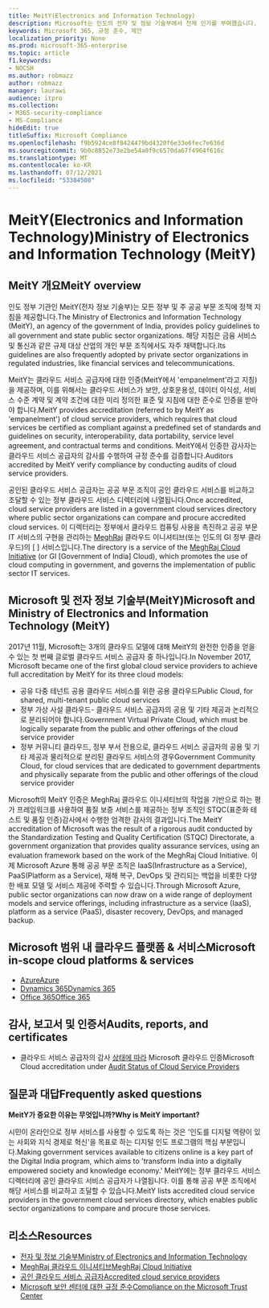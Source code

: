 ```yaml
---
title: MeitY(Electronics and Information Technology)
description: Microsoft는 인도의 전자 및 정보 기술부에서 전체 인가를 부여했습니다.
keywords: Microsoft 365, 규정 준수, 제안
localization_priority: None
ms.prod: microsoft-365-enterprise
ms.topic: article
f1.keywords:
- NOCSH
ms.author: robmazz
author: robmazz
manager: laurawi
audience: itpro
ms.collection:
- M365-security-compliance
- MS-Compliance
hideEdit: true
titleSuffix: Microsoft Compliance
ms.openlocfilehash: f9b5924ce8f8424479bd4320f6e33e6fec7e636d
ms.sourcegitcommit: 9b0c8852e73e2be54a0f9c6570da67f4964f616c
ms.translationtype: MT
ms.contentlocale: ko-KR
ms.lasthandoff: 07/12/2021
ms.locfileid: "53384508"
---
```

# <a name="ministry-of-electronics-and-information-technology-meity"></a><span data-ttu-id="51c6a-104">MeitY(Electronics and Information Technology)</span><span class="sxs-lookup"><span data-stu-id="51c6a-104">Ministry of Electronics and Information Technology (MeitY)</span></span>

## <a name="meity-overview"></a><span data-ttu-id="51c6a-105">MeitY 개요</span><span class="sxs-lookup"><span data-stu-id="51c6a-105">MeitY overview</span></span>

<span data-ttu-id="51c6a-106">인도 정부 기관인 MeitY(전자 정보 기술부)는 모든 정부 및 주 공공 부문 조직에 정책 지침을 제공합니다.</span><span class="sxs-lookup"><span data-stu-id="51c6a-106">The Ministry of Electronics and Information Technology (MeitY), an agency of the government of India, provides policy guidelines to all government and state public sector organizations.</span></span> <span data-ttu-id="51c6a-107">해당 지침은 금융 서비스 및 통신과 같은 규제 대상 산업의 개인 부문 조직에서도 자주 채택합니다.</span><span class="sxs-lookup"><span data-stu-id="51c6a-107">Its guidelines are also frequently adopted by private sector organizations in regulated industries, like financial services and telecommunications.</span></span>

<span data-ttu-id="51c6a-108">MeitY는 클라우드 서비스 공급자에 대한 인증(MeitY에서 'empanelment'라고 지칭)을 제공하며, 이를 위해서는 클라우드 서비스가 보안, 상호운용성, 데이터 이식성, 서비스 수준 계약 및 계약 조건에 대한 미리 정의한 표준 및 지침에 대한 준수로 인증을 받아야 합니다.</span><span class="sxs-lookup"><span data-stu-id="51c6a-108">MeitY provides accreditation (referred to by MeitY as 'empanelment') of cloud service providers, which requires that cloud services be certified as compliant against a predefined set of standards and guidelines on security, interoperability, data portability, service level agreement, and contractual terms and conditions.</span></span> <span data-ttu-id="51c6a-109">MeitY에서 인증한 감사자는 클라우드 서비스 공급자의 감사를 수행하여 규정 준수를 검증합니다.</span><span class="sxs-lookup"><span data-stu-id="51c6a-109">Auditors accredited by MeitY verify compliance by conducting audits of cloud service providers.</span></span>

<span data-ttu-id="51c6a-110">공인된 클라우드 서비스 공급자는 공공 부문 조직이 공인 클라우드 서비스를 비교하고 조달할 수 있는 정부 클라우드 서비스 디렉터리에 나열됩니다.</span><span class="sxs-lookup"><span data-stu-id="51c6a-110">Once accredited, cloud service providers are listed in a government cloud services directory where public sector organizations can compare and procure accredited cloud services.</span></span> <span data-ttu-id="51c6a-111">이 디렉터리는 정부에서 클라우드 컴퓨팅 사용을 촉진하고 공공 부문 IT 서비스의 구현을 관리하는 [MeghRaj](https://meity.gov.in/content/gi-cloud-meghraj) 클라우드 이니셔티브(또는 인도의 GI 정부 클라우드)의 \[ \] 서비스입니다.</span><span class="sxs-lookup"><span data-stu-id="51c6a-111">The directory is a service of the [MeghRaj Cloud Initiative](https://meity.gov.in/content/gi-cloud-meghraj) (or GI \[Government of India\] Cloud), which promotes the use of cloud computing in government, and governs the implementation of public sector IT services.</span></span>

## <a name="microsoft-and-ministry-of-electronics-and-information-technology-meity"></a><span data-ttu-id="51c6a-112">Microsoft 및 전자 정보 기술부(MeitY)</span><span class="sxs-lookup"><span data-stu-id="51c6a-112">Microsoft and Ministry of Electronics and Information Technology (MeitY)</span></span>

<span data-ttu-id="51c6a-113">2017년 11월, Microsoft는 3개의 클라우드 모델에 대해 MeitY의 완전한 인증을 얻을 수 있는 첫 번째 글로벌 클라우드 서비스 공급자 중 하나입니다.</span><span class="sxs-lookup"><span data-stu-id="51c6a-113">In November 2017, Microsoft became one of the first global cloud service providers to achieve full accreditation by MeitY for its three cloud models:</span></span>

- <span data-ttu-id="51c6a-114">공유 다중 테넌트 공용 클라우드 서비스를 위한 공용 클라우드</span><span class="sxs-lookup"><span data-stu-id="51c6a-114">Public Cloud, for shared, multi-tenant public cloud services</span></span>
- <span data-ttu-id="51c6a-115">정부 가상 사설 클라우드- 클라우드 서비스 공급자의 공용 및 기타 제공과 논리적으로 분리되어야 합니다.</span><span class="sxs-lookup"><span data-stu-id="51c6a-115">Government Virtual Private Cloud, which must be logically separate from the public and other offerings of the cloud service provider</span></span>
- <span data-ttu-id="51c6a-116">정부 커뮤니티 클라우드, 정부 부서 전용으로, 클라우드 서비스 공급자의 공용 및 기타 제공과 물리적으로 분리된 클라우드 서비스의 경우</span><span class="sxs-lookup"><span data-stu-id="51c6a-116">Government Community Cloud, for cloud services that are dedicated to government departments and physically separate from the public and other offerings of the cloud service provider</span></span>

<span data-ttu-id="51c6a-117">Microsoft의 MeitY 인증은 MeghRaj 클라우드 이니셔티브의 작업을 기반으로 하는 평가 프레임워크를 사용하여 품질 보증 서비스를 제공하는 정부 조직인 STQC(표준화 테스트 및 품질 인증)감사에서 수행한 엄격한 감사의 결과입니다.</span><span class="sxs-lookup"><span data-stu-id="51c6a-117">The MeitY accreditation of Microsoft was the result of a rigorous audit conducted by the Standardization Testing and Quality Certification (STQC) Directorate, a government organization that provides quality assurance services, using an evaluation framework based on the work of the MeghRaj Cloud Initiative.</span></span> <span data-ttu-id="51c6a-118">이제 Microsoft Azure 통해 공공 부문 조직은 IaaS(Infrastructure as a Service), PaaS(Platform as a Service), 재해 복구, DevOps 및 관리되는 백업을 비롯한 다양한 배포 모델 및 서비스 제공에 주력할 수 있습니다.</span><span class="sxs-lookup"><span data-stu-id="51c6a-118">Through Microsoft Azure, public sector organizations can now draw on a wide range of deployment models and service offerings, including infrastructure as a service (IaaS), platform as a service (PaaS), disaster recovery, DevOps, and managed backup.</span></span>

## <a name="microsoft-in-scope-cloud-platforms--services"></a><span data-ttu-id="51c6a-119">Microsoft 범위 내 클라우드 플랫폼 & 서비스</span><span class="sxs-lookup"><span data-stu-id="51c6a-119">Microsoft in-scope cloud platforms & services</span></span>

- [<span data-ttu-id="51c6a-120">Azure</span><span class="sxs-lookup"><span data-stu-id="51c6a-120">Azure</span></span>](https://aka.ms/AzureCompliance)
- [<span data-ttu-id="51c6a-121">Dynamics 365</span><span class="sxs-lookup"><span data-stu-id="51c6a-121">Dynamics 365</span></span>](https://aka.ms/d365-compliance-list)
- [<span data-ttu-id="51c6a-122">Office 365</span><span class="sxs-lookup"><span data-stu-id="51c6a-122">Office 365</span></span>](https://aka.ms/Office365ComplianceOfferings)

## <a name="audits-reports-and-certificates"></a><span data-ttu-id="51c6a-123">감사, 보고서 및 인증서</span><span class="sxs-lookup"><span data-stu-id="51c6a-123">Audits, reports, and certificates</span></span>

- <span data-ttu-id="51c6a-124">클라우드 서비스 공급자의 감사 [상태에 따라](https://meity.gov.in/content/gi-cloud-meghraj) Microsoft 클라우드 인증</span><span class="sxs-lookup"><span data-stu-id="51c6a-124">Microsoft Cloud accreditation under [Audit Status of Cloud Service Providers](https://meity.gov.in/content/gi-cloud-meghraj)</span></span>

## <a name="frequently-asked-questions"></a><span data-ttu-id="51c6a-125">질문과 대답</span><span class="sxs-lookup"><span data-stu-id="51c6a-125">Frequently asked questions</span></span>

<span data-ttu-id="51c6a-126">**MeitY가 중요한 이유는 무엇입니까?**</span><span class="sxs-lookup"><span data-stu-id="51c6a-126">**Why is MeitY important?**</span></span>

<span data-ttu-id="51c6a-127">시민이 온라인으로 정부 서비스를 사용할 수 있도록 하는 것은 '인도를 디지털 역량이 있는 사회와 지식 경제로 혁신'을 목표로 하는 디지털 인도 프로그램의 핵심 부분입니다.</span><span class="sxs-lookup"><span data-stu-id="51c6a-127">Making government services available to citizens online is a key part of the Digital India program, which aims to 'transform India into a digitally empowered society and knowledge economy.'</span></span> <span data-ttu-id="51c6a-128">MeitY에는 정부 클라우드 서비스 디렉터리에 공인 클라우드 서비스 공급자가 나열됩니다. 이를 통해 공공 부문 조직에서 해당 서비스를 비교하고 조달할 수 있습니다.</span><span class="sxs-lookup"><span data-stu-id="51c6a-128">MeitY lists accredited cloud service providers in the government cloud services directory, which enables public sector organizations to compare and procure those services.</span></span>

## <a name="resources"></a><span data-ttu-id="51c6a-129">리소스</span><span class="sxs-lookup"><span data-stu-id="51c6a-129">Resources</span></span>

- [<span data-ttu-id="51c6a-130">전자 및 정보 기술부</span><span class="sxs-lookup"><span data-stu-id="51c6a-130">Ministry of Electronics and Information Technology</span></span>](https://meity.gov.in/)
- [<span data-ttu-id="51c6a-131">MeghRaj 클라우드 이니셔티브</span><span class="sxs-lookup"><span data-stu-id="51c6a-131">MeghRaj Cloud Initiative</span></span>](https://meity.gov.in/content/gi-cloud-meghraj)
- [<span data-ttu-id="51c6a-132">공인 클라우드 서비스 공급자</span><span class="sxs-lookup"><span data-stu-id="51c6a-132">Accredited cloud service providers</span></span>](https://meity.gov.in/content/gi-cloud-meghraj)
- [<span data-ttu-id="51c6a-133">Microsoft 보안 센터에 대한 규정 준수</span><span class="sxs-lookup"><span data-stu-id="51c6a-133">Compliance on the Microsoft Trust Center</span></span>](https://www.microsoft.com/trust-center/compliance/compliance-overview)
